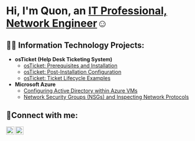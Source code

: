 <h1>Hi, I'm Quon, an <a href="https://linkedin.com/in/Jas'Quon Smith">IT Professional, Network Engineer</a>☺</h1>

<h2>👨‍💻 Information Technology Projects:</h2>

- <b>osTicket (Help Desk Ticketing System)</b>
  - [osTicket: Prerequisites and Installation](https://github.com/QuonSmith9/osticket-prereqs)
  - [osTicket: Post-Installation Configuration](https://github.com/QuonSmith9/post-install-config)
  - [osTicket: Ticket Lifecycle Examples](https://github.com/QuonSmith9/ticket-lifecycle)
- <b>Microsoft Azure</b>
  - [Configuring Active Directory within Azure VMs](https://github.com/QuonSmith9/configure-ad)
  - [Network Security Groups (NSGs) and Inspecting Network Protocols](https://github.com/QuonSmith9/azure-network-protocols)

<h2>🤳Connect with me:</h2>

[<img align="left" alt="Josh | LinkedIn" width="22px" src="https://cdn.jsdelivr.net/npm/simple-icons@v3/icons/linkedin.svg" />][linkedin]
[<img align="left" alt="Josh | Instagram" width="22px" src="https://cdn.jsdelivr.net/npm/simple-icons@v3/icons/instagram.svg" />][instagram]

[instagram]: https://www.instagram.com/plustosback
[linkedin]: https://linkedin.com/Jas'QuonSmith
